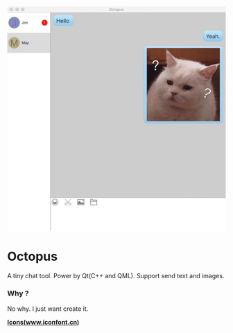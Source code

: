 
![preview]

# Octopus
A tiny chat tool. Power by Qt(C++ and QML). Support send text and images.

### Why ?
No why. I just want create it.

__[Icons(www.iconfont.cn)](https://www.iconfont.cn)__

[preview]:./preview.jpg

